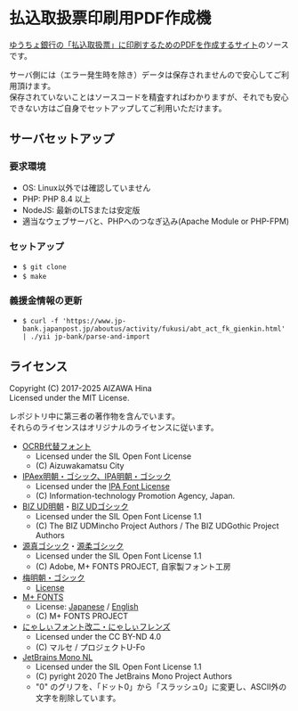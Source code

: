 払込取扱票印刷用PDF作成機
=========================

[ゆうちょ銀行の「払込取扱票」に印刷するためのPDFを作成するサイト](https://haraikomi.fetus.jp/)のソースです。

サーバ側には（エラー発生時を除き）データは保存されませんので安心してご利用頂けます。  
保存されていないことはソースコードを精査すればわかりますが、それでも安心できない方はご自身でセットアップしてご利用いただけます。

サーバセットアップ
------------------

### 要求環境

  - OS: Linux以外では確認していません
  - PHP: PHP 8.4 以上
  - NodeJS: 最新のLTSまたは安定版
  - 適当なウェブサーバと、PHPへのつなぎ込み(Apache Module or PHP-FPM)

### セットアップ

  - `$ git clone`
  - `$ make`

### 義援金情報の更新

  - `$ curl -f 'https://www.jp-bank.japanpost.jp/aboutus/activity/fukusi/abt_act_fk_gienkin.html' | ./yii jp-bank/parse-and-import`

ライセンス
----------

Copyright (C) 2017-2025 AIZAWA Hina  
Licensed under the MIT License.

レポジトリ中に第三者の著作物を含んでいます。  
それらのライセンスはオリジナルのライセンスに従います。

  - [OCRB代替フォント](https://www.city.aizuwakamatsu.fukushima.jp/docs/2008021400265/)
    - Licensed under the SIL Open Font License
    - (C) Aizuwakamatsu City
  - [IPAex明朝・ゴシック、IPA明朝・ゴシック](https://moji.or.jp/ipafont/)
    - Licensed under the [IPA Font License](https://moji.or.jp/ipafont/license/)
    - (C) Information-technology Promotion Agency, Japan.
  - [BIZ UD明朝](https://github.com/googlefonts/morisawa-biz-ud-mincho)・[BIZ UDゴシック](https://github.com/googlefonts/morisawa-biz-ud-gothic)
    - Licensed under the SIL Open Font License 1.1
    - (C) The BIZ UDMincho Project Authors / The BIZ UDGothic Project Authors
  - [源真ゴシック](http://jikasei.me/font/genshin/)・[源柔ゴシック](http://jikasei.me/font/genjyuu/)
    - Licensed under the SIL Open Font License 1.1
    - (C) Adobe, M+ FONTS PROJECT, 自家製フォント工房
  - [梅明朝・ゴシック](https://ja.osdn.net/projects/ume-font/)
    - [License](resources/fonts/umefont/license.html)
  - [M+ FONTS](http://mplus-fonts.osdn.jp/)
    - License: [Japanese](resources/fonts/mplus/LICENSE_J) / [English](resources/fonts/mplus/LICENSE_E)
    - (C) M+ FONTS PROJECT
  - [にゃしぃフォント改二・にゃしぃフレンズ](http://marusexijaxs2.web.fc2.com/)
    - Licensed under the CC BY-ND 4.0
    - (C) マルセ / プロジェクトU-Fo
  - [JetBrains Mono NL](https://www.jetbrains.com/ja-jp/lp/mono/)
    - Licensed under the SIL Open Font License 1.1
    - (C) pyright 2020 The JetBrains Mono Project Authors
    - "0" のグリフを、「ドット0」から「スラッシュ0」に変更し、ASCII外の文字を削除しています。
